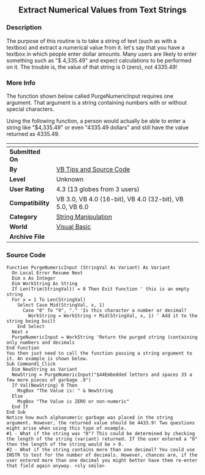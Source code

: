 ﻿<div align="center">

## Extract Numerical Values from Text Strings


</div>

### Description

The purpose of this routine is to take a string of text (such as with a textbox) and extract a numerical value from it. let's say that you have a textbox in which people enter dollar amounts. Many users are likely to enter something such as "$ 4,335.49" and expect calculations to be performed on it. The trouble is, the value of that string is 0 (zero), not 4335.49!
 
### More Info
 
The function shown below called PurgeNumericInput requires one argument. That argument is a string containing numbers with or without special characters.

Using the following function, a person would actually be able to enter a string like "$4,335.49" or even "4335.49 dollars" and still have the value returned as 4335.49.


<span>             |<span>
---                |---
**Submitted On**   |
**By**             |[VB Tips and Source Code](https://github.com/Planet-Source-Code/PSCIndex/blob/master/ByAuthor/vb-tips-and-source-code.md)
**Level**          |Unknown
**User Rating**    |4.3 (13 globes from 3 users)
**Compatibility**  |VB 3\.0, VB 4\.0 \(16\-bit\), VB 4\.0 \(32\-bit\), VB 5\.0, VB 6\.0
**Category**       |[String Manipulation](https://github.com/Planet-Source-Code/PSCIndex/blob/master/ByCategory/string-manipulation__1-5.md)
**World**          |[Visual Basic](https://github.com/Planet-Source-Code/PSCIndex/blob/master/ByWorld/visual-basic.md)
**Archive File**   |[](https://github.com/Planet-Source-Code/vb-tips-and-source-code-extract-numerical-values-from-text-strings__1-158/archive/master.zip)





### Source Code

```
Function PurgeNumericInput (StringVal As Variant) As Variant
  On Local Error Resume Next
  Dim x As Integer
  Dim WorkString As String
  If Len(Trim(StringVal)) = 0 Then Exit Function ' this is an empty string
  For x = 1 To Len(StringVal)
    Select Case Mid(StringVal, x, 1)
      Case "0" To "9", "." 'Is this character a number or decimal?
        WorkString = WorkString + Mid(StringVal, x, 1) ' Add it to the string being built
    End Select
  Next x
  PurgeNumericInput = WorkString 'Return the purged string (containing only numbers and decimals
End Function
You then just need to call the function passing a string argument to it. An example is shown below.
Sub Command1_Click
  Dim NewString as Variant
  NewString = PurgeNumericInput("$44Embedded letters and spaces 33 a few more pieces of garbage .9")
  If Val(NewString) 0 Then
    MsgBox "The Value is: " & NewString
  Else
    MsgBox "The Value is ZERO or non-numeric"
  End If
End Sub
Notice how much alphanumeric garbage was placed in the string argument. However, the returned value should be 4433.9! Two questions might arise when using this type of example.
#1 - What if the string was "0"? This could be determined by checking the length of the string (variant) returned. If the user entered a "0" then the length of the string would be > 0.
#2 - What if the string contains more than one decimal? You could use INSTR to test for the number of decimals. However, chances are, if the user entered more than one decimal you might better have them re-enter that field again anyway. <sly smile>
```

